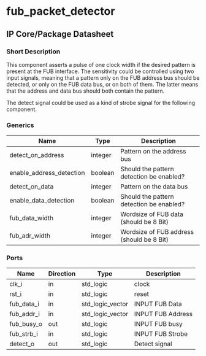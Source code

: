 # fub\_packet\_detector
## IP Core/Package Datasheet

### Short Description
This component asserts a pulse of one clock width if the desired pattern is present at the FUB interface. The sensitivity could be controlled using two input signals, meaning that a pattern only on the FUB address bus should be detected, or only on the FUB data bus, or on both of them. The latter means that the address and data bus should both contain the pattern.

The detect signal could be used as a kind of strobe signal for the following component.


### Generics

| Name                     | Type    | Description                               |
|--------------------------|---------|-------------------------------------------|
| detect\_on\_address        | integer | Pattern on the address bus                |
| enable\_address\_detection | boolean | Should the pattern detection be enabled?  |
| detect\_on\_data           | integer | Pattern on the data bus                   |
| enable\_data\_detection    | boolean | Should the pattern detection be enabled?  |
| fub\_data\_width           | integer | Wordsize of FUB data (should be 8 Bit)    |
| fub\_adr\_width            | integer | Wordsize of FUB address (should be 8 Bit) |



### Ports

| Name       | Direction | Type             | Description       |
|------------|-----------|------------------|-------------------|
| clk\_i      | in        | std\_logic        | clock             |
| rst\_i      | in        | std\_logic        | reset             |
| fub\_data\_i | in        | std\_logic\_vector | INPUT FUB Data    |
| fub\_addr\_i | in        | std\_logic\_vector | INPUT FUB Address |
| fub\_busy\_o | out       | std\_logic        | INPUT FUB busy    |
| fub\_strb\_i | in        | std\_logic        | INPUT FUB Strobe  |
| detect\_o   | out       | std\_logic        | Detect signal     |

